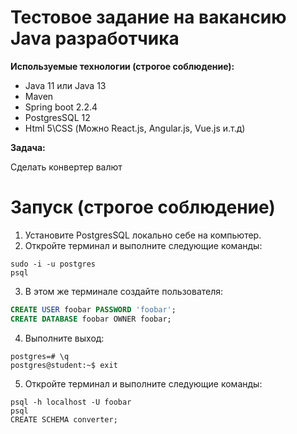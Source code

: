 # Тестовое задание на вакансию Java разработчика

**Используемые технологии (строгое соблюдение):**

- Java 11 или Java 13
- Maven
- Spring boot 2.2.4
- PostgresSQL 12
- Html 5\CSS (Можно React.js, Angular.js, Vue.js и.т.д)

**Задача:**

Сделать конвертер валют


# Запуск (cтрогое соблюдение)
 1. Установите PostgresSQL локально себе на компьютер.
 2. Откройте терминал и выполните следующие команды:
 
  ```code
  sudo -i -u postgres
  psql
  ```
 3. В этом же терминале создайте пользователя:
  ```sql
  CREATE USER foobar PASSWORD 'foobar';
  CREATE DATABASE foobar OWNER foobar;
  ```
 4. Выполните выход:
 ```code
 postgres=# \q
 postgres@student:~$ exit
 ```
 5. Откройте терминал и выполните следующие команды:
 ```
 psql -h localhost -U foobar
 psql 
 CREATE SCHEMA converter;
 ```
